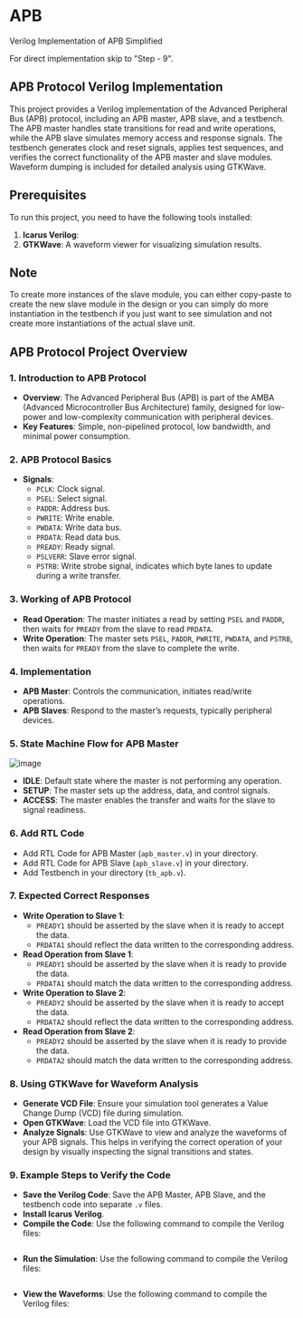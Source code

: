 # APB
Verilog Implementation of APB Simplified 

For direct implementation skip to "Step - 9".

## APB Protocol Verilog Implementation
This project provides a Verilog implementation of the Advanced Peripheral Bus (APB) protocol, including an APB master, APB slave, and a testbench. 
The APB master handles state transitions for read and write operations, while the APB slave simulates memory access and response signals. 
The testbench generates clock and reset signals, applies test sequences, and verifies the correct functionality of the APB master and slave modules. Waveform dumping is included for detailed analysis using GTKWave.

## Prerequisites
To run this project, you need to have the following tools installed:
1. **Icarus Verilog**: 
2. **GTKWave**: A waveform viewer for visualizing simulation results.

## Note
To create more instances of the slave module, you can either copy-paste to create the new slave module in the design or you can simply do more instantiation in the testbench if you just want to see simulation and not create more instantiations of the actual slave unit.

## APB Protocol Project Overview

### 1. Introduction to APB Protocol
- **Overview**: The Advanced Peripheral Bus (APB) is part of the AMBA (Advanced Microcontroller Bus Architecture) family, designed for low-power and low-complexity communication with peripheral devices.
- **Key Features**: Simple, non-pipelined protocol, low bandwidth, and minimal power consumption.

### 2. APB Protocol Basics
- **Signals**:
  - `PCLK`: Clock signal.
  - `PSEL`: Select signal.
  - `PADDR`: Address bus.
  - `PWRITE`: Write enable.
  - `PWDATA`: Write data bus.
  - `PRDATA`: Read data bus.
  - `PREADY`: Ready signal.
  - `PSLVERR`: Slave error signal.
  - `PSTRB`: Write strobe signal, indicates which byte lanes to update during a write transfer.

### 3. Working of APB Protocol
- **Read Operation**: The master initiates a read by setting `PSEL` and `PADDR`, then waits for `PREADY` from the slave to read `PRDATA`.
- **Write Operation**: The master sets `PSEL`, `PADDR`, `PWRITE`, `PWDATA`, and `PSTRB`, then waits for `PREADY` from the slave to complete the write.

### 4. Implementation
- **APB Master**: Controls the communication, initiates read/write operations.
- **APB Slaves**: Respond to the master’s requests, typically peripheral devices.

### 5. State Machine Flow for APB Master

![image](https://github.com/user-attachments/assets/0f3d5263-e93f-4586-a082-d0e4066be2f4)

- **IDLE**: Default state where the master is not performing any operation.
- **SETUP**: The master sets up the address, data, and control signals.
- **ACCESS**: The master enables the transfer and waits for the slave to signal readiness.

### 6. Add RTL Code
- Add RTL Code for APB Master (`apb_master.v`) in your directory.
- Add RTL Code for APB Slave (`apb_slave.v`) in your directory.
- Add Testbench in your directory (`tb_apb.v`).

### 7. Expected Correct Responses
- **Write Operation to Slave 1**:
  - `PREADY1` should be asserted by the slave when it is ready to accept the data.
  - `PRDATA1` should reflect the data written to the corresponding address.
- **Read Operation from Slave 1**:
  - `PREADY1` should be asserted by the slave when it is ready to provide the data.
  - `PRDATA1` should match the data written to the corresponding address.
- **Write Operation to Slave 2**:
  - `PREADY2` should be asserted by the slave when it is ready to accept the data.
  - `PRDATA2` should reflect the data written to the corresponding address.
- **Read Operation from Slave 2**:
  - `PREADY2` should be asserted by the slave when it is ready to provide the data.
  - `PRDATA2` should match the data written to the corresponding address.

### 8. Using GTKWave for Waveform Analysis
- **Generate VCD File**: Ensure your simulation tool generates a Value Change Dump (VCD) file during simulation.
- **Open GTKWave**: Load the VCD file into GTKWave.
- **Analyze Signals**: Use GTKWave to view and analyze the waveforms of your APB signals. This helps in verifying the correct operation of your design by visually inspecting the signal transitions and states.

### 9. Example Steps to Verify the Code
- **Save the Verilog Code**: Save the APB Master, APB Slave, and the testbench code into separate `.v` files.
- **Install Icarus Verilog**.
- **Compile the Code**: Use the following command to compile the Verilog files:
  ```  iverilog -o apb_testbench tb_apb.v apb_master.v apb_slave.v
- **Run the Simulation**: Use the following command to compile the Verilog files:
  ```  vvp apb_testbench
- **View the Waveforms**: Use the following command to compile the Verilog files:
  ```  gtkwave tb_apb.vcd

  

